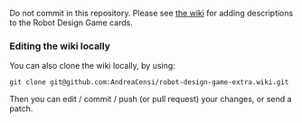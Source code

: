 Do not commit in this repository. Please see [the wiki][wiki] for adding descriptions to the Robot Design Game cards.

[wiki]: https://github.com/AndreaCensi/robot-design-game-extra/wiki


### Editing the wiki locally

You can also clone the wiki locally, by using:

    git clone git@github.com:AndreaCensi/robot-design-game-extra.wiki.git
    
Then you can edit / commit / push (or pull request) your changes, or send a patch.
